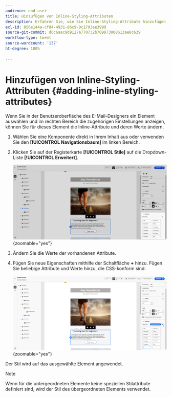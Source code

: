 ```yaml
---
audience: end-user
title: Hinzufügen von Inline-Styling-Attributen
description: Erfahren Sie, wie Sie Inline-Styling-Attribute hinzufügen
exl-id: 856e144a-cfd4-4931-86c9-0c1793ae399d
source-git-commit: d6c6aac9d9127a770732b709873008613ae8c639
workflow-type: tm+mt
source-wordcount: '137'
ht-degree: 100%

---
```


# Hinzufügen von Inline-Styling-Attributen {#adding-inline-styling-attributes}

Wenn Sie in der Benutzeroberfläche des E-Mail-Designers ein Element auswählen und im rechten Bereich die zugehörigen Einstellungen anzeigen, können Sie für dieses Element die Inline-Attribute und deren Werte ändern.

1. Wählen Sie eine Komponente direkt in Ihrem Inhalt aus oder verwenden Sie den **[!UICONTROL Navigationsbaum]** im linken Bereich.

1. Klicken Sie auf der Registerkarte **[!UICONTROL Stile]** auf die Dropdown-Liste **[!UICONTROL Erweitert]**.

   ![Die Registerkarte „Stile“ mit dem geöffneten Dropdown-Menü „Erweitert“](assets/styles_1.png){zoomable="yes"}

1. Ändern Sie die Werte der vorhandenen Attribute.

1. Fügen Sie neue Eigenschaften mithilfe der Schaltfläche **+** hinzu. Fügen Sie beliebige Attribute und Werte hinzu, die CSS-konform sind.

   ![Der Abschnitt „Erweitert“ mit der Schaltfläche „+“ zum Hinzufügen neuer CSS-konformer Attribute](assets/styles_2.png){zoomable="yes"}

Der Stil wird auf das ausgewählte Element angewendet.

>[!NOTE]
>
>Wenn für die untergeordneten Elemente keine speziellen Stilattribute definiert sind, wird der Stil des übergeordneten Elements verwendet.